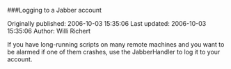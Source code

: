 ###Logging to a Jabber account

Originally published: 2006-10-03 15:35:06
Last updated: 2006-10-03 15:35:06
Author: Willi Richert

If you have long-running scripts on many remote machines and you want to be alarmed if one of them crashes, use the JabberHandler to log it to your account.